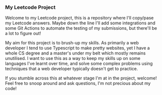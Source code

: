 ### My Leetcode Project

Welcome to my Leetcode project, this is a repository where I'll copy/pase my Leetcode answers. Maybe down the line I'll add some integrations and some Git Actions to automate the testing of my submissions, but there'll be a lot to figure out!

My aim for this project is to brush-up my skills. As primarily a web developer I tend to use Typescript to make pretty websites, yet I have a whole CS degree and a master's under my belt which mostly remains unutilised. I want to use this as a way to keep my skills up on some languages I've learnt over time, and solve some complex problems using techniques that a web developer typically doesn't get to practice.

If you stumble across this at whatever stage I'm at in the project, welcome! Feel free to snoop around and ask questions, I'm not precious about my code!
